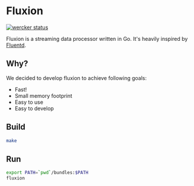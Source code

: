 # Fluxion
[![wercker status](https://app.wercker.com/status/faf5617e6dcfed33610f683d72f9a2fc/s/master "wercker status")](https://app.wercker.com/project/bykey/faf5617e6dcfed33610f683d72f9a2fc)

Fluxion is a streaming data processor written in Go. It's heavily inspired by [Fluentd](http://www.fluentd.org/).

## Why?
We decided to develop fluxion to achieve following goals:

* Fast!
* Small memory footprint
* Easy to use
* Easy to develop

## Build
```bash
make
```

## Run
```bash
export PATH=`pwd`/bundles:$PATH
fluxion
```
